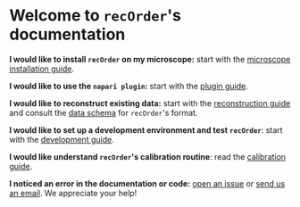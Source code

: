 # Welcome to `recOrder`'s documentation

**I would like to install `recOrder` on my microscope:** start with the [microscope installation guide](./microscope-installation-guide.md).

**I would like to use the `napari plugin`:** start with the [plugin guide](./napari-plugin-guide.md).

**I would like to reconstruct existing data:** start with the [reconstruction guide](./reconstruction-guide.md) and consult the [data schema](./data-schema.md) for `recOrder`'s format.

**I would like to set up a development environment and test `recOrder`**: start with the [development guide](./development-guide.md).

**I would like understand `recOrder`'s calibration routine**: read the [calibration guide](./calibration-guide.md).

**I noticed an error in the documentation or code:** [open an issue](https://github.com/mehta-lab/recOrder/issues/new/choose) or [send us an email](mailto:shalin.mehta@czbiohub.org,talon.chandler@czbiohub.org). We appreciate your help!